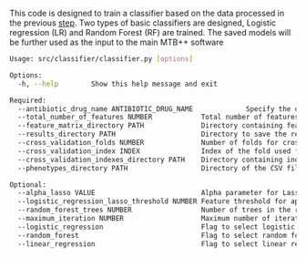 This code is designed to train a classifier based on the data processed in the previous [step](https://github.com/M-Serajian/MTB-plus-plus/tree/main/src/Kmer_Select). Two types of basic classifiers are designed, Logistic regression (LR) and Random Forest (RF) are trained. The saved models will be further used as the input to the main MTB++ software
```bash
Usage: src/classifier/classifier.py [options]

Options:
  -h, --help        Show this help message and exit

Required:
  --antibiotic_drug_name ANTIBIOTIC_DRUG_NAME             Specify the drug name
  --total_number_of_features NUMBER            Total number of features for the model
  --feature_matrix_directory PATH              Directory containing feature matrices
  --results_directory PATH                     Directory to save the results
  --cross_validation_folds NUMBER              Number of folds for cross-validation
  --cross_validation_index INDEX               Index of the fold used for testing
  --cross_validation_indexes_directory PATH    Directory containing indexes for cross-validation
  --phenotypes_directory PATH                  Directory of the CSV file containing antibiotic drug resistance phenotypes

Optional:
  --alpha_lasso VALUE                          Alpha parameter for Lasso regularization (default: 1.0)
  --logistic_regression_lasso_threshold NUMBER Feature threshold for applying Lasso (default: 1000)
  --random_forest_trees NUMBER                 Number of trees in the random forest model (default: 150)
  --maximum_iteration NUMBER                   Maximum number of iterations for the model (default: 2500)
  --logistic_regression                        Flag to select logistic regression model
  --random_forest                              Flag to select random forest model
  --linear_regression                          Flag to select linear regression model
```